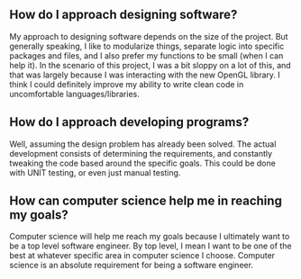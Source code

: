 ## How do I approach designing software?
My approach to designing software depends on the size of the project. But generally speaking, I like to modularize things, separate logic into specific packages and files, and
I also prefer my functions to be small (when I can help it). In the scenario of this project, I was a bit sloppy on a lot of this, and that was largely because I was interacting
with the new OpenGL library. I think I could definitely improve my ability to write clean code in uncomfortable languages/libraries.

## How do I approach developing programs?
Well, assuming the design problem has already been solved. The actual development consists of determining the requirements, and constantly tweaking the code based
around the specific goals. This could be done with UNIT testing, or even just manual testing.

## How can computer science help me in reaching my goals?
Computer science will help me reach my goals because I ultimately want to be a top level software engineer. By top level, I mean I want to be one of the best at whatever
specific area in computer science I choose. Computer science is an absolute requirement for being a software engineer.
